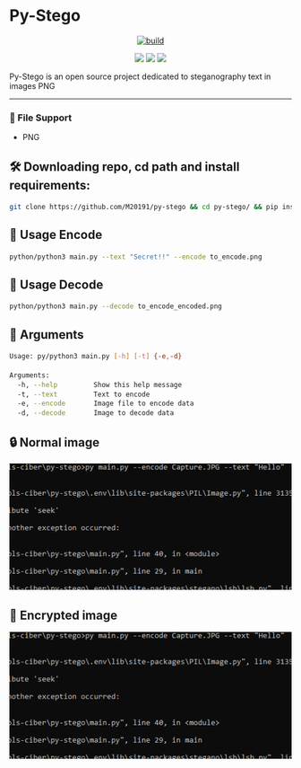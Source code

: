 # Py-Stego
<p align=center><a href="#"><img title="build" src="https://img.shields.io/badge/status-FINISH-green?style=for-the-badge&logo=github"><a></p>
<p align="center">
  <a href="#"><img src="https://img.shields.io/badge/python-3.8%20%7C%203.9%20%7C%203.10-blue?style=flat-square&logo=python"></a>
  <a href="#"><img src="https://img.shields.io/badge/LINUX-blue?style=flat-square&logo=linux"></a>
  <a href="#"><img src="https://img.shields.io/badge/WINDOWS-blue?style=flat-square&logo=windows"></a>
</p>

<p>
    Py-Stego is an open source project dedicated to steganography text in images PNG
</p>

---

### 📄 File Support
* PNG

## 🛠 Downloading repo, cd path and install requirements:
```bash
git clone https://github.com/M20191/py-stego && cd py-stego/ && pip install -r requirements.txt
```
## 🐍 Usage Encode
```bash
python/python3 main.py --text "Secret!!" --encode to_encode.png
```
## 🐍 Usage Decode
```bash
python/python3 main.py --decode to_encode_encoded.png
```
## 📌 Arguments
```bash
Usage: py/python3 main.py [-h] [-t] {-e,-d}

Arguments:
  -h, --help         Show this help message
  -t, --text         Text to encode
  -e, --encode       Image file to encode data
  -d, --decode       Image to decode data
```
## 🔒 Normal image
![normal](https://github.com/M20191/py-stego/blob/main/to_encode.png)

## 🔐 Encrypted image
![encrypted](https://github.com/M20191/py-stego/blob/main/encode/to_encode.png_encoded.png)
